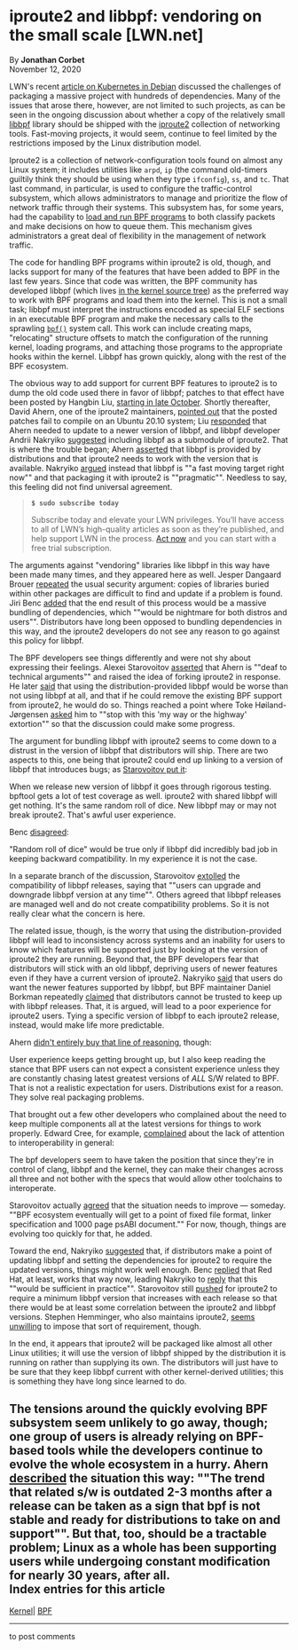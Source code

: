 # iproute2 and libbpf: vendoring on the small scale [LWN.net]

By **Jonathan Corbet**  
November 12, 2020 

LWN's recent [article on Kubernetes in Debian](/Articles/835599/) discussed the challenges of packaging a massive project with hundreds of dependencies. Many of the issues that arose there, however, are not limited to such projects, as can be seen in the ongoing discussion about whether a copy of the relatively small [libbpf](https://github.com/libbpf/libbpf) library should be shipped with the [iproute2](https://wiki.linuxfoundation.org/networking/iproute2) collection of networking tools. Fast-moving projects, it would seem, continue to feel limited by the restrictions imposed by the Linux distribution model. 

Iproute2 is a collection of network-configuration tools found on almost any Linux system; it includes utilities like `arpd`, `ip` (the command old-timers guiltily think they should be using when they type `ifconfig`), `ss`, and `tc`. That last command, in particular, is used to configure the traffic-control subsystem, which allows administrators to manage and prioritize the flow of network traffic through their systems. This subsystem has, for some years, had the capability to [load and run BPF programs](https://man7.org/linux/man-pages/man8/tc-bpf.8.html) to both classify packets and make decisions on how to queue them. This mechanism gives administrators a great deal of flexibility in the management of network traffic. 

The code for handling BPF programs within iproute2 is old, though, and lacks support for many of the features that have been added to BPF in the last few years. Since that code was written, the BPF community has developed libbpf (which lives [in the kernel source tree](https://elixir.bootlin.com/linux/latest/source/tools/lib/bpf)) as the preferred way to work with BPF programs and load them into the kernel. This is not a small task; libbpf must interpret the instructions encoded as special ELF sections in an executable BPF program and make the necessary calls to the sprawling [`bpf()`](https://man7.org/linux/man-pages/man2/bpf.2.html) system call. This work can include creating maps, "relocating" structure offsets to match the configuration of the running kernel, loading programs, and attaching those programs to the appropriate hooks within the kernel. Libbpf has grown quickly, along with the rest of the BPF ecosystem. 

The obvious way to add support for current BPF features to iproute2 is to dump the old code used there in favor of libbpf; patches to that effect have been posted by Hangbin Liu, [starting in late October](/ml/bpf/20201023033855.3894509-1-haliu@redhat.com/). Shortly thereafter, David Ahern, one of the iproute2 maintainers, [pointed out](/ml/bpf/7babcccb-2b31-f9bf-16ea-6312e449b928@gmail.com/) that the posted patches fail to compile on an Ubuntu 20.10 system; Liu [responded](/ml/bpf/20201029020637.GM2408@dhcp-12-153.nay.redhat.com/) that Ahern needed to update to a newer version of libbpf, and libbpf developer Andrii Nakryiko [suggested](/ml/bpf/CAEf4BzZR4MqQJCD4kzFsbhpfmp4RB7SHcP5AbAiqzqK7to2u+g@mail.gmail.com/) including libbpf as a submodule of iproute2. That is where the trouble began; Ahern [asserted](/ml/bpf/b17e7428-dd99-09f8-7254-c61d25a0c797@gmail.com/) that libbpf is provided by distributions and that iproute2 needs to work with the version that is available. Nakryiko [argued](/ml/bpf/CAEf4BzacgsZiXQJPM=j_cKW=3pF8Kwx=JvY9FjMgvJ1HzfyVAA@mail.gmail.com/) instead that libbpf is ""a fast moving target right now"" and that packaging it with iproute2 is ""pragmatic"". Needless to say, this feeling did not find universal agreement. 

> **`$ sudo subscribe today`**
> 
> Subscribe today and elevate your LWN privileges. You’ll have access to all of LWN’s high-quality articles as soon as they’re published, and help support LWN in the process. [Act now](https://lwn.net/Promo/nst-sudo/claim) and you can start with a free trial subscription. 

The arguments against "vendoring" libraries like libbpf in this way have been made many times, and they appeared here as well. Jesper Dangaard Brouer [repeated](/ml/bpf/20201029123801.4d03ebb5@carbon/) the usual security argument: copies of libraries buried within other packages are difficult to find and update if a problem is found. Jiri Benc [added](/ml/bpf/20201103094224.6de1470d@redhat.com/) that the end result of this process would be a massive bundling of dependencies, which ""would be nightmare for both distros and users"". Distributors have long been opposed to bundling dependencies in this way, and the iproute2 developers do not see any reason to go against this policy for libbpf. 

The BPF developers see things differently and were not shy about expressing their feelings. Alexei Starovoitov [asserted](/ml/bpf/CAADnVQ+EWmmjec08Y6JZGnan=H8=X60LVtwjtvjO5C6M-jcfpg@mail.gmail.com/) that Ahern is ""deaf to technical arguments"" and raised the idea of forking iproute2 in response. He later [said](/ml/bpf/20201103225554.pjyuuhdklj5idk3u@ast-mbp.dhcp.thefacebook.com/) that using the distribution-provided libbpf would be worse than not using libbpf at all, and that if he could remove the existing BPF support from iproute2, he would do so. Things reached a point where Toke Høiland-Jørgensen [asked](/ml/bpf/874klwcg1p.fsf@toke.dk/) him to ""stop with this 'my way or the highway' extortion"" so that the discussion could make some progress. 

The argument for bundling libbpf with iproute2 seems to come down to a distrust in the version of libbpf that distributors will ship. There are two aspects to this, one being that iproute2 could end up linking to a version of libbpf that introduces bugs; as [Starovoitov put it](/ml/bpf/20201104031145.nmtggnzomfee4fma@ast-mbp.dhcp.thefacebook.com/): 

When we release new version of libbpf it goes through rigorous testing. bpftool gets a lot of test coverage as well. iproute2 with shared libbpf will get nothing. It's the same random roll of dice. New libbpf may or may not break iproute2. That's awful user experience. 

Benc [disagreed](/ml/bpf/20201104110157.52f661eb@redhat.com/): 

"Random roll of dice" would be true only if libbpf did incredibly bad job in keeping backward compatibility. In my experience it is not the case. 

In a separate branch of the discussion, Starovoitov [extolled](/ml/bpf/20201104024559.gxullc7e6boaupuk@ast-mbp.dhcp.thefacebook.com/) the compatibility of libbpf releases, saying that ""users can upgrade and downgrade libbpf version at any time"". Others agreed that libbpf releases are managed well and do not create compatibility problems. So it is not really clear what the concern is here. 

The related issue, though, is the worry that using the distribution-provided libbpf will lead to inconsistency across systems and an inability for users to know which features will be supported just by looking at the version of iproute2 they are running. Beyond that, the BPF developers fear that distributors will stick with an old libbpf, depriving users of newer features even if they have a current version of iproute2. Nakryiko [said](/ml/bpf/CAEf4BzbQz5ZqoB3TEtM-4e=Ndx9WCGN16Be8-JoK+mvUyAGC3w@mail.gmail.com/) that users do want the newer features supported by libbpf, but BPF maintainer Daniel Borkman repeatedly [claimed](/ml/bpf/321a2728-7a43-4a48-fe97-dab45b76e6fb@iogearbox.net/) that distributors cannot be trusted to keep up with libbpf releases. That, it is argued, will lead to a poor experience for iproute2 users. Tying a specific version of libbpf to each iproute2 release, instead, would make life more predictable. 

Ahern [didn't entirely buy that line of reasoning](/ml/bpf/ec50328d-61ab-71fb-f266-5e49e9dbf98e@gmail.com/), though: 

User experience keeps getting brought up, but I also keep reading the stance that BPF users can not expect a consistent experience unless they are constantly chasing latest greatest versions of *ALL* S/W related to BPF. That is not a realistic expectation for users. Distributions exist for a reason. They solve real packaging problems. 

That brought out a few other developers who complained about the need to keep multiple components all at the latest versions for things to work properly. Edward Cree, for example, [complained](/ml/bpf/11c18a26-72af-2e0d-a411-3148cfbc91be@solarflare.com/) about the lack of attention to interoperability in general: 

The bpf developers seem to have taken the position that since they're in control of clang, libbpf and the kernel, they can make their changes across all three and not bother with the specs that would allow other toolchains to interoperate. 

Starovoitov actually [agreed](/ml/bpf/20201111180827.cbyljiknmzf5agf2@ast-mbp/) that the situation needs to improve — someday. ""BPF ecosystem eventually will get to a point of fixed file format, linker specification and 1000 page psABI document."" For now, though, things are evolving too quickly for that, he added. 

Toward the end, Nakryiko [suggested](/ml/bpf/CAEf4BzaSfutBt3McEPjmu_FyxyzJa_xVGfhP_7v0oGuqG_HBEw@mail.gmail.com/) that, if distributors make a point of updating libbpf and setting the dependencies for iproute2 to require the updated versions, things might work well enough. Benc [replied](/ml/bpf/20201106094425.5cc49609@redhat.com/) that Red Hat, at least, works that way now, leading Nakryiko to [reply](/ml/bpf/CAEf4Bzb2fuZ+Mxq21HEUKcOEba=rYZHc+1FTQD98=MPxwj8R3g@mail.gmail.com/) that this ""would be sufficient in practice"". Starovoitov still [pushed](/ml/bpf/CAADnVQ+S7fusZ6RgXBKJL7aCtt3jpNmCnCkcXd0fLayu+Rw_6Q@mail.gmail.com/) for iproute2 to require a minimum libbpf version that increases with each release so that there would be at least some correlation between the iproute2 and libbpf versions. Stephen Hemminger, who also maintains iproute2, [seems unwilling](/ml/bpf/20201106152537.53737086@hermes.local/) to impose that sort of requirement, though. 

In the end, it appears that iproute2 will be packaged like almost all other Linux utilities; it will use the version of libbpf shipped by the distribution it is running on rather than supplying its own. The distributors will just have to be sure that they keep libbpf current with other kernel-derived utilities; this is something they have long since learned to do. 

The tensions around the quickly evolving BPF subsystem seem unlikely to go away, though; one group of users is already relying on BPF-based tools while the developers continue to evolve the whole ecosystem in a hurry. Ahern [described](/ml/bpf/8bd665e1-f82b-1543-9791-8b41da855327@gmail.com/) the situation this way: ""The trend that related s/w is outdated 2-3 months after a release can be taken as a sign that bpf is not stable and ready for distributions to take on and support"". But that, too, should be a tractable problem; Linux as a whole has been supporting users while undergoing constant modification for nearly 30 years, after all.  
Index entries for this article  
---  
[Kernel](/Kernel/Index)| [BPF](/Kernel/Index#BPF)  
  


* * *

to post comments 
